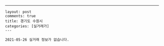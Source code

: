 ---
    layout: post
    comments: true
    title: 경기도 수원시
    categories: [실거래가]
    ---

    2021-05-26 실거래 정보가 없습니다.

    